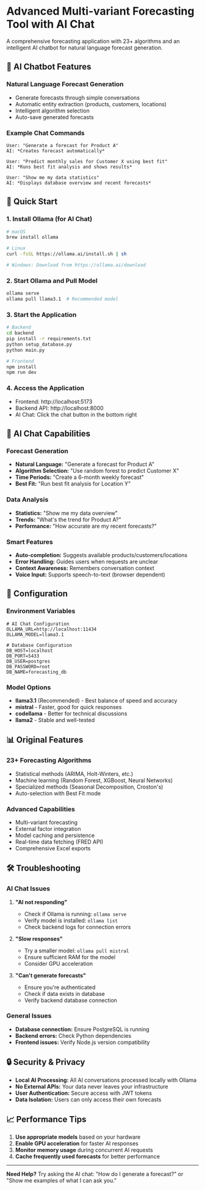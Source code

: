 # Advanced Multi-variant Forecasting Tool with AI Chat

A comprehensive forecasting application with 23+ algorithms and an intelligent AI chatbot for natural language forecast generation.

## 🤖 AI Chatbot Features

### Natural Language Forecast Generation
- Generate forecasts through simple conversations
- Automatic entity extraction (products, customers, locations)
- Intelligent algorithm selection
- Auto-save generated forecasts

### Example Chat Commands
```
User: "Generate a forecast for Product A"
AI: *Creates forecast automatically*

User: "Predict monthly sales for Customer X using best fit"
AI: *Runs best fit analysis and shows results*

User: "Show me my data statistics"
AI: *Displays database overview and recent forecasts*
```

## 🚀 Quick Start

### 1. Install Ollama (for AI Chat)
```bash
# macOS
brew install ollama

# Linux
curl -fsSL https://ollama.ai/install.sh | sh

# Windows: Download from https://ollama.ai/download
```

### 2. Start Ollama and Pull Model
```bash
ollama serve
ollama pull llama3.1  # Recommended model
```

### 3. Start the Application
```bash
# Backend
cd backend
pip install -r requirements.txt
python setup_database.py
python main.py

# Frontend
npm install
npm run dev
```

### 4. Access the Application
- Frontend: http://localhost:5173
- Backend API: http://localhost:8000
- AI Chat: Click the chat button in the bottom right

## 🎯 AI Chat Capabilities

### Forecast Generation
- **Natural Language:** "Generate a forecast for Product A"
- **Algorithm Selection:** "Use random forest to predict Customer X"
- **Time Periods:** "Create a 6-month weekly forecast"
- **Best Fit:** "Run best fit analysis for Location Y"

### Data Analysis
- **Statistics:** "Show me my data overview"
- **Trends:** "What's the trend for Product A?"
- **Performance:** "How accurate are my recent forecasts?"

### Smart Features
- **Auto-completion:** Suggests available products/customers/locations
- **Error Handling:** Guides users when requests are unclear
- **Context Awareness:** Remembers conversation context
- **Voice Input:** Supports speech-to-text (browser dependent)

## 🔧 Configuration

### Environment Variables
```env
# AI Chat Configuration
OLLAMA_URL=http://localhost:11434
OLLAMA_MODEL=llama3.1

# Database Configuration  
DB_HOST=localhost
DB_PORT=5433
DB_USER=postgres
DB_PASSWORD=root
DB_NAME=forecasting_db
```

### Model Options
- **llama3.1** (Recommended) - Best balance of speed and accuracy
- **mistral** - Faster, good for quick responses
- **codellama** - Better for technical discussions
- **llama2** - Stable and well-tested

## 📊 Original Features

### 23+ Forecasting Algorithms
- Statistical methods (ARIMA, Holt-Winters, etc.)
- Machine learning (Random Forest, XGBoost, Neural Networks)
- Specialized methods (Seasonal Decomposition, Croston's)
- Auto-selection with Best Fit mode

### Advanced Capabilities
- Multi-variant forecasting
- External factor integration
- Model caching and persistence
- Real-time data fetching (FRED API)
- Comprehensive Excel exports

## 🛠️ Troubleshooting

### AI Chat Issues
1. **"AI not responding"**
   - Check if Ollama is running: `ollama serve`
   - Verify model is installed: `ollama list`
   - Check backend logs for connection errors

2. **"Slow responses"**
   - Try a smaller model: `ollama pull mistral`
   - Ensure sufficient RAM for the model
   - Consider GPU acceleration

3. **"Can't generate forecasts"**
   - Ensure you're authenticated
   - Check if data exists in database
   - Verify backend database connection

### General Issues
- **Database connection:** Ensure PostgreSQL is running
- **Backend errors:** Check Python dependencies
- **Frontend issues:** Verify Node.js version compatibility

## 🔒 Security & Privacy

- **Local AI Processing:** All AI conversations processed locally with Ollama
- **No External APIs:** Your data never leaves your infrastructure  
- **User Authentication:** Secure access with JWT tokens
- **Data Isolation:** Users can only access their own forecasts

## 📈 Performance Tips

1. **Use appropriate models** based on your hardware
2. **Enable GPU acceleration** for faster AI responses
3. **Monitor memory usage** during concurrent AI requests
4. **Cache frequently used forecasts** for better performance

---

**Need Help?** Try asking the AI chat: "How do I generate a forecast?" or "Show me examples of what I can ask you."